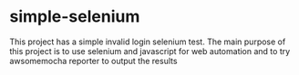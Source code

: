 # simple-selenium
This project has a simple invalid login selenium test. The main purpose of this project is to use selenium and javascript for web automation and to try awsomemocha reporter to output the results
